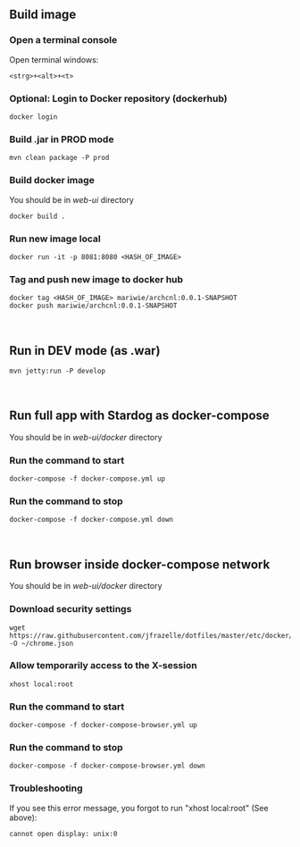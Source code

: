 ## Build image

### Open a terminal console
Open terminal windows:
```
<strg>+<alt>+<t>
```

### Optional: Login to Docker repository (dockerhub)
```
docker login
```

### Build .jar in PROD mode
```
mvn clean package -P prod
```

### Build docker image
You should be in *web-ui* directory
```
docker build .
```

### Run new image local
```
docker run -it -p 8081:8080 <HASH_OF_IMAGE>
```

### Tag and push new image to docker hub
```
docker tag <HASH_OF_IMAGE> mariwie/archcnl:0.0.1-SNAPSHOT
docker push mariwie/archcnl:0.0.1-SNAPSHOT
```

<br />

## Run in DEV mode (as .war)
```
mvn jetty:run -P develop
```

<br />

## Run full app with Stardog as docker-compose
You should be in *web-ui/docker* directory

### Run the command to start
```
docker-compose -f docker-compose.yml up
```

### Run the command to stop
```
docker-compose -f docker-compose.yml down
```

<br />

## Run browser inside docker-compose network
You should be in *web-ui/docker* directory

### Download security settings 
```
wget https://raw.githubusercontent.com/jfrazelle/dotfiles/master/etc/docker/seccomp/chrome.json -O ~/chrome.json
```

### Allow temporarily access to the X-session
```
xhost local:root
```

### Run the command to start
```
docker-compose -f docker-compose-browser.yml up
```

### Run the command to stop
```
docker-compose -f docker-compose-browser.yml down
```

### Troubleshooting
If you see this error message, you forgot to run "xhost local:root" (See above):
```
cannot open display: unix:0
```